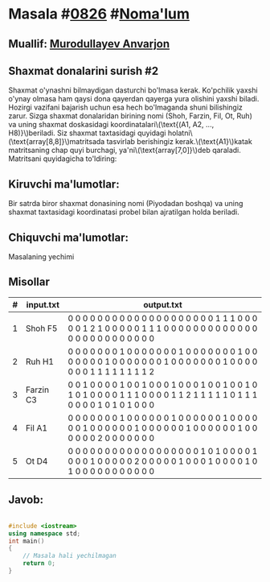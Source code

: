 
<h1>Masala #<a href="https://robocontest.uz/tasks/0826">0826</a> #<a href="https://robocontest.uz/tasks?category=1">Noma'lum</a></h1>
<h2> Muallif: <a href="https://robocontest.uz/profile/lordcoder">Murodullayev Anvarjon</a></h2>
<h2>Shaxmat donalarini surish #2</h2>
<p>Shaxmat o'ynashni bilmaydigan dasturchi bo'lmasa kerak. Ko'pchilik yaxshi o'ynay olmasa ham qaysi dona qayerdan qayerga yura olishini yaxshi biladi. Hozirgi vazifani bajarish uchun esa hech bo'lmaganda shuni bilishingiz zarur. Sizga shaxmat donalaridan birining nomi (Shoh, Farzin, Fil, Ot, Ruh) va uning shaxmat doskasidagi koordinatalari\(\text{(A1, A2, ..., H8)}\)beriladi. Siz shaxmat taxtasidagi quyidagi holatni\(\text{array[8,8]}\)matritsada tasvirlab berishingiz kerak.\(\text{A1}\)katak matritsaning chap quyi burchagi, ya'ni\(\text{array[7,0]}\)deb qaraladi.
Matritsani quyidagicha to'ldiring:</p>
<h2>Kiruvchi ma'lumotlar:</h2>
<p>Bir satrda biror shaxmat donasining nomi (Piyodadan boshqa) va uning shaxmat taxtasidagi koordinatasi probel bilan ajratilgan holda beriladi.</p>
<h2>Chiquvchi ma'lumotlar:</h2>
<p>Masalaning yechimi</p>
<h2>Misollar</h2>
<table>
    <thead>
        <tr>
            <th>#</th>
            <th>input.txt</th>
            <th>output.txt</th>
        </tr>
    </thead>
    <tbody>
            <tr>
                <td>1</td>
                <td>Shoh F5</td>
                <td>0 0 0 0 0 0 0 0
0 0 0 0 0 0 0 0
0 0 0 0 1 1 1 0
0 0 0 0 1 2 1 0
0 0 0 0 1 1 1 0
0 0 0 0 0 0 0 0
0 0 0 0 0 0 0 0
0 0 0 0 0 0 0 0</td>
            </tr>
            <tr>
                <td>2</td>
                <td>Ruh H1</td>
                <td>0 0 0 0 0 0 0 1
0 0 0 0 0 0 0 1
0 0 0 0 0 0 0 1
0 0 0 0 0 0 0 1
0 0 0 0 0 0 0 1
0 0 0 0 0 0 0 1
0 0 0 0 0 0 0 1
1 1 1 1 1 1 1 2</td>
            </tr>
            <tr>
                <td>3</td>
                <td>Farzin C3</td>
                <td>0 0 1 0 0 0 0 1
0 0 1 0 0 0 1 0
0 0 1 0 0 1 0 0
1 0 1 0 1 0 0 0
0 1 1 1 0 0 0 0
1 1 2 1 1 1 1 1
0 1 1 1 0 0 0 0
1 0 1 0 1 0 0 0</td>
            </tr>
            <tr>
                <td>4</td>
                <td>Fil A1</td>
                <td>0 0 0 0 0 0 0 1
0 0 0 0 0 0 1 0
0 0 0 0 0 1 0 0
0 0 0 0 1 0 0 0
0 0 0 1 0 0 0 0
0 0 1 0 0 0 0 0
0 1 0 0 0 0 0 0
2 0 0 0 0 0 0 0</td>
            </tr>
            <tr>
                <td>5</td>
                <td>Ot D4</td>
                <td>0 0 0 0 0 0 0 0
0 0 0 0 0 0 0 0
0 0 1 0 1 0 0 0
0 1 0 0 0 1 0 0
0 0 0 2 0 0 0 0
0 1 0 0 0 1 0 0
0 0 1 0 1 0 0 0
0 0 0 0 0 0 0 0</td>
            </tr>
    </tbody>
    </table>
    
<h2>Javob:</h2>

######
```cpp
#include <iostream>
using namespace std;
int main()
{
    // Masala hali yechilmagan
    return 0;
}
```
